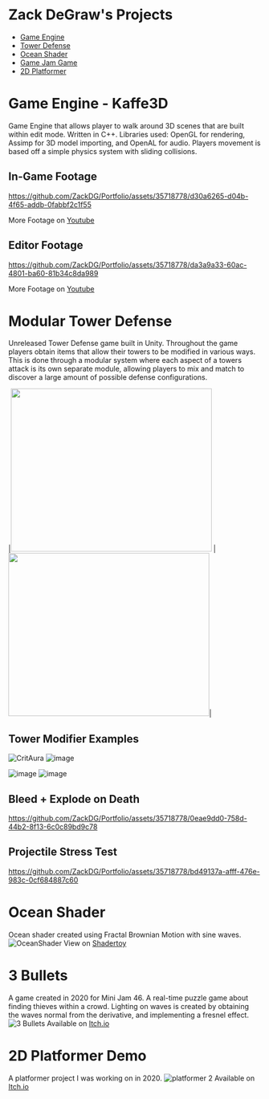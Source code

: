 Zack DeGraw's Projects
========================
- [Game Engine](#game-engine---kaffe3d)
- [Tower Defense](#modular-tower-defense)
- [Ocean Shader](#ocean-shader)
- [Game Jam Game](#3-bullets)
- [2D Platformer](#2d-platformer-demo)
# Game Engine - Kaffe3D
Game Engine that allows player to walk around 3D scenes that are built within edit mode. Written in C++. Libraries used: OpenGL for rendering, Assimp for 3D model importing, and OpenAL for audio. Players movement is based off a simple physics system with sliding collisions.

## In-Game Footage
https://github.com/ZackDG/Portfolio/assets/35718778/d30a6265-d04b-4f65-addb-0fabbf2c1f55

More Footage on [Youtube](https://youtu.be/VsGoCJzwUf8)


## Editor Footage
https://github.com/ZackDG/Portfolio/assets/35718778/da3a9a33-60ac-4801-ba60-81b34c8da989

More Footage on [Youtube](https://youtu.be/0w_RUuA5wy8)

# Modular Tower Defense
Unreleased Tower Defense game built in Unity. Throughout the game players obtain items that allow their towers to be modified in various ways. This is done through a modular system where each aspect of a towers attack is its own separate module, allowing players to mix and match to discover a large amount of possible defense configurations.

|<img src="https://github.com/ZackDG/Portfolio/assets/35718778/677ca5c0-3d6c-433c-972c-55706c6a4de1" width = "400" height="325">  |  <img src="https://github.com/ZackDG/Portfolio/assets/35718778/50ea8eef-76df-428a-b026-78bfd546c123" width = "400" height="325">|

## Tower Modifier Examples

![CritAura](https://github.com/ZackDG/Portfolio/assets/35718778/1f2b5515-84b7-4b5c-b520-75e41b89ea65)    ![image](https://github.com/ZackDG/Portfolio/assets/35718778/7db2668a-ae12-4ef4-8531-7ab2aa464fb5)

![image](https://github.com/ZackDG/Portfolio/assets/35718778/6b2824ef-fa2d-456e-9b52-8e5ebc1d33ac)    ![image](https://github.com/ZackDG/Portfolio/assets/35718778/1899efde-53ff-43c0-b8d0-7706995bee39)

## Bleed + Explode on Death
https://github.com/ZackDG/Portfolio/assets/35718778/0eae9dd0-758d-44b2-8f13-6c0c89bd9c78

## Projectile Stress Test
https://github.com/ZackDG/Portfolio/assets/35718778/bd49137a-afff-476e-983c-0cf684887c60

# Ocean Shader
Ocean shader created using Fractal Brownian Motion with sine waves.
![OceanShader](https://github.com/ZackDG/Portfolio/assets/35718778/0c279b79-2d78-4041-ac17-82bcbba3a49e)
View on [Shadertoy](https://www.shadertoy.com/view/DtByWW)

# 3 Bullets
A game created in 2020 for Mini Jam 46. A real-time puzzle game about finding thieves within a crowd. Lighting on waves is created by obtaining the waves normal from the derivative, and implementing a fresnel effect.
![3 Bullets](https://github.com/ZackDG/Portfolio/assets/35718778/7cd04a95-6e05-41cc-8803-7e1907b91b19)
Available on [Itch.io](https://kaffelon.itch.io/3bullets)

# 2D Platformer Demo
A platformer project I was working on in 2020.
![platformer 2](https://github.com/ZackDG/Portfolio/assets/35718778/84ad44ec-5c08-46dc-8e13-2e2e7e084367)
Available on [Itch.io](https://kaffelon.itch.io/platformer-demo)
